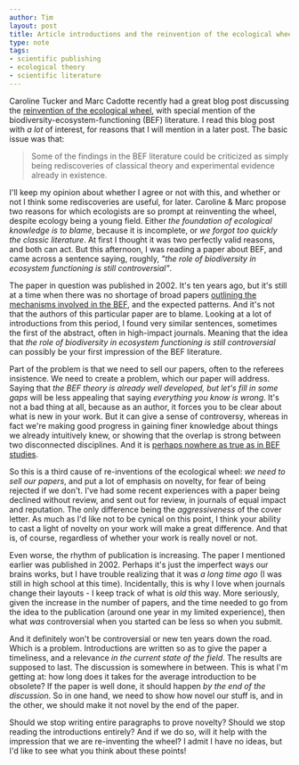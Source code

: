 ```yaml
---
author: Tim
layout: post
title: Article introductions and the reinvention of the ecological wheel
type: note
tags:
- scientific publishing
- ecological theory
- scientific literature
---
```



Caroline Tucker and Marc Cadotte recently had a great blog post discussing the [reinvention of the ecological wheel](http://evol-eco.blogspot.ca/2013/01/reinventing-ecological-wheel-why-do-we.html), with special mention of the biodiversity-ecosystem-functioning (BEF) literature. I read this blog post with *a lot* of interest, for reasons that I will mention in a later post. The basic issue was that:

>Some of the findings in the BEF literature could be criticized as simply being rediscoveries of classical theory and experimental evidence already in existence.

I'll keep my opinion about whether I agree or not with this, and whether or not I think some rediscoveries are useful, for later. Caroline & Marc propose two reasons for which ecologists are so prompt at reinventing the wheel, despite ecology being a young field. Either *the foundation of ecological knowledge is to blame*, because it is incomplete, or *we forgot too quickly the classic literature*. At first I thought it was two perfectly valid reasons, and both can act. But this afternoon, I was reading a paper about BEF, and came across a sentence saying, roughly, *"the role of biodiversity in ecosystem functioning is still controversial"*.

The paper in question was published in 2002. It's ten years ago, but it's still at a time when there was no shortage of broad papers [outlining the mechanisms involved in the BEF](http://www.ncbi.nlm.nih.gov/pubmed/11679658), and the expected patterns. And it's not that the authors of this particular paper are to blame. Looking at a lot of introductions from this period, I found very similar sentences, sometimes the first of the abstract, often in high-impact journals. Meaning that the idea that *the role of biodiversity in ecosystem functioning is still controversial* can possibly be your first impression of the BEF literature.

Part of the problem is that we need to sell our papers, often to the referees insistence. We need to create a problem, which our paper will address. Saying that *the BEF theory is already well developed, but let's fill in some gaps* will be less appealing that saying *everything you know is wrong*. It's not a bad thing at all, because as an author, it forces you to be clear about what is new in your work. But it can give a sense of controversy, whereas in fact we're making good progress in gaining finer knowledge about things we already intuitively knew, or showing that the overlap is strong between two disconnected disciplines. And it is [perhaps nowhere as true as in BEF studies](http://onlinelibrary.wiley.com/doi/10.1111/j.1461-0248.2004.00698.x/full).

So this is a third cause of re-inventions of the ecological wheel: *we need to sell our papers*, and put a lot of emphasis on novelty, for fear of being rejected if we don't. I've had some recent experiences with a paper being declined without review, and sent out for review, in journals of equal impact and reputation. The only difference being the *aggressiveness* of the cover letter. As much as I'd like not to be cynical on this point, I think your ability to cast a light of novelty on your work will make a great difference. And that is, of course, regardless of whether your work is really novel or not.

Even worse, the rhythm of publication is increasing. The paper I mentioned earlier was published in 2002. Perhaps it's just the imperfect ways our brains works, but I have trouble realizing that it was *a long time ago* (I was still in high school at this time). Incidentally, this is why I love when journals change their layouts - I keep track of what is *old* this way. More seriously, given the increase in the number of papers, and the time needed to go from the idea to the publication (around one year in my limited experience), then what *was* controversial when you started can be less so when you submit.

And it definitely won't be controversial or new ten years down the road. Which is a problem. Introductions are written so as to give the paper a timeliness, and a relevance *in the current state of the field*. The results are supposed to last. The discussion is somewhere in between. This is what I'm getting at: how long does it takes for the average introduction to be obsolete? If the paper is well done, it should happen *by the end of the discussion*. So in one hand, we need to show how novel our stuff is, and in the other, we should make it not novel by the end of the paper.

Should we stop writing entire paragraphs to prove novelty? Should we stop reading the introductions entirely? And if we do so, will it help with the impression that we are re-inventing the wheel? I admit I have no ideas, but I'd like to see what you think about these points!